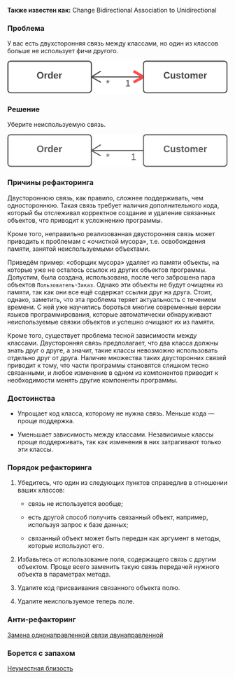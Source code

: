**Также известен как:** Change Bidirectional Association to Unidirectional

### Проблема
У вас есть двухсторонняя связь между классами, но один из классов больше не использует фичи другого.

![](../images/CBATU_TRUBLE.png)

### Решение
Уберите неиспользуемую связь.

![](../images/CBATU.png)

### Причины рефакторинга
Двустороннюю связь, как правило, сложнее поддерживать, чем одностороннюю. Такая связь требует наличия дополнительного кода, который бы отслеживал корректное создание и удаление связанных объектов, что приводит к усложнению программы.

Кроме того, неправильно реализованная двусторонняя связь может приводить к проблемам с «очисткой мусора», т.е. освобождения памяти, занятой неиспользуемыми объектами.

Приведём пример: «сборщик мусора» удаляет из памяти объекты, на которые уже не осталось ссылок из других объектов программы. Допустим, была создана, использована, после чего заброшена пара объектов `Пользователь`-`Заказ`. Однако эти объекты не будут очищены из памяти, так как они все ещё содержат ссылки друг на друга. Стоит, однако, заметить, что эта проблема теряет актуальность с течением времени. С ней уже научились бороться многие современные версии языков программирования, которые автоматически обнаруживают неиспользуемые связки объектов и успешно очищают их из памяти.

Кроме того, существует проблема тесной зависимости между классами. Двусторонняя связь предполагает, что два класса должны знать друг о друге, а значит, такие классы невозможно использовать отдельно друг от друга. Наличие множества таких двусторонних связей приводит к тому, что части программы становятся слишком тесно связанными, и любое изменение в одном из компонентов приводит к необходимости менять другие компоненты программы.

### Достоинства
- Упрощает код класса, которому не нужна связь. Меньше кода — проще поддержка.
    
- Уменьшает зависимость между классами. Независимые классы проще поддерживать, так как изменения в них затрагивают только эти классы.
    

### Порядок рефакторинга
1. Убедитесь, что один из следующих пунктов справедлив в отношении ваших классов:
    
    - связь не используется вообще;
        
    - есть другой способ получить связанный объект, например, используя запрос к базе данных;
        
    - связанный объект может быть передан как аргумент в методы, которые используют его.
        
2. Избавьтесь от использование поля, содержащего связь с другим объектом. Проще всего заменить такую связь передачей нужного объекта в параметрах метода.
    
3. Удалите код присваивания связанного объекта полю.
    
4. Удалите неиспользуемое теперь поле.

### Анти-рефакторинг
[Замена однонаправленной связи двунаправленной](https://refactoring.guru/ru/change-unidirectional-association-to-bidirectional)

### Борется с запахом
[Неуместная близость](https://refactoring.guru/ru/smells/inappropriate-intimacy)
